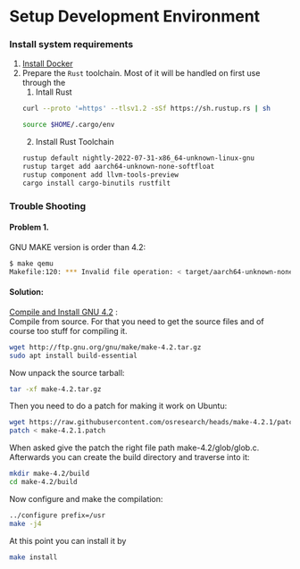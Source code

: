 # Setup Development Environment

### Install system requirements
1. [Install Docker](https://docs.docker.com/engine/install/ubuntu/)
1. Prepare the `Rust` toolchain. Most of it will be handled on first use through the
	1. Intall Rust
      ```bash
      curl --proto '=https' --tlsv1.2 -sSf https://sh.rustup.rs | sh

      source $HOME/.cargo/env
      ```
	2. Install Rust Toolchain
      ```bash
      rustup default nightly-2022-07-31-x86_64-unknown-linux-gnu
      rustup target add aarch64-unknown-none-softfloat
      rustup component add llvm-tools-preview
      cargo install cargo-binutils rustfilt
	  ```
### Trouble Shooting
#### Problem 1.
GNU MAKE version is order than 4.2:  
```bash
$ make qemu
Makefile:120: *** Invalid file operation: < target/aarch64-unknown-none-softfloat/release/kernel.d.  Stop.
```
#### Solution:
[Compile and Install GNU 4.2](https://askubuntu.com/questions/1079470/finding-ppas-getting-a-modern-gnu-make-on-18-04) :  
Compile from source. For that you need to get the source files and of course too stuff for compiling it.
```bash
wget http://ftp.gnu.org/gnu/make/make-4.2.tar.gz
sudo apt install build-essential
```
Now unpack the source tarball:
```bash
tar -xf make-4.2.tar.gz
```
Then you need to do a patch for making it work on Ubuntu:
```bash
wget https://raw.githubusercontent.com/osresearch/heads/make-4.2.1/patches/make-4.2.1.patch
patch < make-4.2.1.patch
```
When asked give the patch the right file path make-4.2/glob/glob.c. Afterwards you can create the build directory and traverse into it:

```bash
mkdir make-4.2/build
cd make-4.2/build
```

Now configure and make the compilation:

```bash
../configure prefix=/usr
make -j4
```
At this point you can install it by
```bash
make install
```
